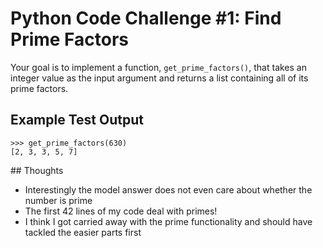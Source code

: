 # Python Code Challenge #1: Find Prime Factors

Your goal is to implement a function, `get_prime_factors()`, that takes an integer value as the input argument and returns a list containing all of its prime factors.

## Example Test Output
```console
>>> get_prime_factors(630)
[2, 3, 3, 5, 7]
```

## Thoughts

- Interestingly the model answer does not even care about whether the number is prime
- The first 42 lines of my code deal with primes!
- I think I got carried away with the prime functionality and should have tackled the easier parts first